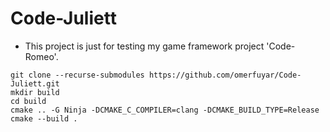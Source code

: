 # Code-Juliett

* This project is just for testing my game framework project 'Code-Romeo'.

```shell
git clone --recurse-submodules https://github.com/omerfuyar/Code-Juliett.git
mkdir build
cd build
cmake .. -G Ninja -DCMAKE_C_COMPILER=clang -DCMAKE_BUILD_TYPE=Release
cmake --build .
```